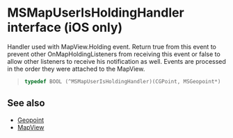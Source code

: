 
# MSMapUserIsHoldingHandler interface (iOS only)

Handler used with MapView.Holding event. Return true from this event to prevent other OnMapHoldingListeners from receiving this event or false to allow other listeners to receive his notification as well. Events are processed in the order they were attached to the MapView.

>```objectivec
> typedef BOOL (^MSMapUserIsHoldingHandler)(CGPoint, MSGeopoint*)
>```

## See also

* [Geopoint](../Geopoint-class.md)
* [MapView](../MapView-class.md)